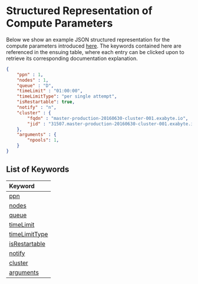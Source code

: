 # Structured Representation of Compute Parameters

Below we show an example JSON structured representation for the compute parameters introduced [here](parameters.md). The keywords contained here are referenced in the ensuing table, where each entry can be clicked upon to retrieve its corresponding documentation explanation.

```json
{
    "ppn" : 1,
    "nodes" : 1,
    "queue" : "D",
    "timeLimit" : "01:00:00",
    "timeLimitType": "per single attempt",
    "isRestartable": true,
    "notify" : "n",
    "cluster" : {
        "fqdn" : "master-production-20160630-cluster-001.exabyte.io",
        "jid" : "31507.master-production-20160630-cluster-001.exabyte.io"
    },
    "arguments" : {
        "npools": 1,    
    }
}
```

## List of Keywords
    
| Keyword                                        |  
|:-----------------------------------------------|
| [ppn](parameters.md#nodes-/-ppn)               |
| [nodes](parameters.md#nodes-/-ppn)             |  
| [queue](parameters.md#queue)                   |
| [timeLimit](parameters.md#time-limit)          |  
| [timeLimitType](parameters.md#time-limit-type) |  
| [isRestartable](parameters.md#is-restartable)  |  
| [notify](parameters.md#notifications)          |
| [cluster](parameters.md#cluster-choice)        | 
| [arguments](parameters.md#advanced-options)    |
